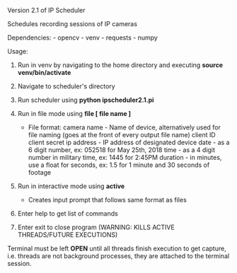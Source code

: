 Version 2.1 of IP Scheduler

Schedules recording sessions of IP cameras

Dependencies:
	- opencv
	- venv
	- requests
	- numpy

Usage:
1. Run in venv by navigating to the home directory and executing **source venv/bin/activate**
2. Navigate to scheduler's directory
3. Run scheduler using **python ipscheduler2.1.pi**
4. Run in file mode using **file [ file name ]**
	- File format:
		camera name - Name of device, alternatively used for file naming (goes at the front of every output file name)
		client ID
		client secret
		ip address - IP address of designated device
		date - as a 6 digit number, ex: 052518 for May 25th, 2018
		time - as a 4 digit number in military time, ex: 1445 for 2:45PM
		duration - in minutes, use a float for seconds, ex: 1.5 for 1 minute and 30 seconds of footage

5. Run in interactive mode using **active**
	- Creates input prompt that follows same format as files
7. Enter help to get list of commands
8. Enter exit to close program (WARNING: KILLS ACTIVE THREADS/FUTURE EXECUTIONS)


Terminal must be left **OPEN** until all threads finish execution to get capture, i.e. threads are not background processes, they are attached to the terminal session.


